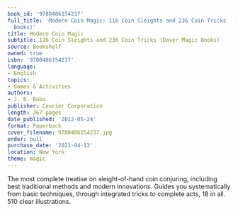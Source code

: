 ```yaml
---
book_id: '9780486154237'
full_title: 'Modern Coin Magic: 116 Coin Sleights and 236 Coin Tricks (Dover Magic
  Books)'
title: Modern Coin Magic
subtitle: 116 Coin Sleights and 236 Coin Tricks (Dover Magic Books)
source: Bookshelf
owned: true
isbn: '9780486154237'
language:
- English
topics:
- Games & Activities
authors:
- J. B. Bobo
publisher: Courier Corporation
length: 367 pages
date_published: '2012-05-24'
format: Paperback
cover_filename: 9780486154237.jpg
order: null
purchase_date: '2021-04-13'
location: New York
theme: magic
---
```

The most complete treatise on sleight-of-hand coin conjuring, including best traditional methods and modern innovations. Guides you systematically from basic techniques, through integrated tricks to complete acts, 18 in all. 510 clear illustrations.
